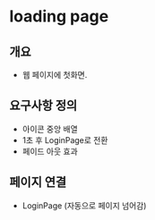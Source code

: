 # loading page

## 개요

- 웹 페이지에 첫화면.

## 요구사항 정의

- 아이콘 중앙 배열
- 1초 후 LoginPage로 전환
- 페이드 아웃 효과

## 페이지 연결

- LoginPage (자동으로 페이지 넘어감)
